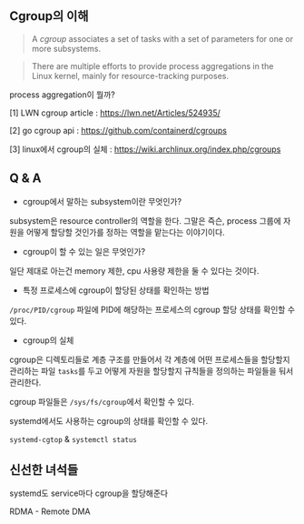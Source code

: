 ## Cgroup의 이해

> A _cgroup_ associates a set of tasks with a set of parameters for one or more subsystems.

> There are multiple efforts to provide process aggregations in the Linux kernel, mainly for resource-tracking purposes.

process aggregation이 뭘까?

[1] LWN cgroup article : https://lwn.net/Articles/524935/

[2] go cgroup api : https://github.com/containerd/cgroups

[3] linux에서 cgroup의 실체 : https://wiki.archlinux.org/index.php/cgroups

## Q & A

- cgroup에서 말하는 subsystem이란 무엇인가?

subsystem은 resource controller의 역할을 한다. 그말은 즉슨, process 그룹에 자원을 어떻게 할당할 것인가를 정하는 역할을 맡는다는 이야기이다.

- cgroup이 할 수 있는 일은 무엇인가?

일단 제대로 아는건 memory 제한, cpu 사용량 제한을 둘 수 있다는 것이다.

- 특정 프로세스에 cgroup이 할당된 상태를 확인하는 방법

`/proc/PID/cgroup` 파일에 PID에 해당하는 프로세스의 cgroup 할당 상태를 확인할 수 있다.

- cgroup의 실체

cgroup은 디렉토리들로 계층 구조를 만들어서 각 계층에 어떤 프로세스들을 할당할지 관리하는 파일 `tasks`를 두고 어떻게 자원을 할당할지 규칙들을 정의하는 파일들을 둬서 관리한다.

cgroup 파일들은 `/sys/fs/cgroup`에서 확인할 수 있다.

systemd에서도 사용하는 cgroup의 상태를 확인할 수 있다.

`systemd-cgtop` & `systemctl status`

## 신선한 녀석들

systemd도 service마다 cgroup을 할당해준다

RDMA - Remote DMA
